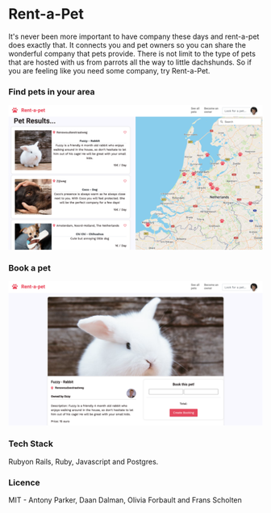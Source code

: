 # Rent-a-Pet 

It's never been more important to have company these days and rent-a-pet does exactly that.  It connects you and pet owners so you can share the wonderful company that pets provide.  There is not limit to the type of pets that are hosted with us from parrots all the way to little dachshunds.   So if you are feeling like you need some company, try Rent-a-Pet. 

### Find pets in your area
![Alt text](/app/assets/images/pet_index.png)

### Book a pet
![Alt text](/app/assets/images/pet_show.png)

### Tech Stack
Rubyon Rails, Ruby, Javascript and Postgres.

### Licence
MIT - Antony Parker, Daan Dalman, Olivia Forbault and Frans Scholten
